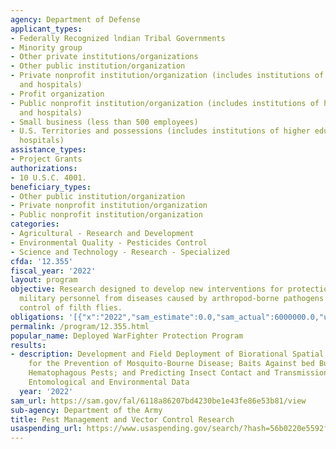 ```yaml
---
agency: Department of Defense
applicant_types:
- Federally Recognized lndian Tribal Governments
- Minority group
- Other private institutions/organizations
- Other public institution/organization
- Private nonprofit institution/organization (includes institutions of higher education
  and hospitals)
- Profit organization
- Public nonprofit institution/organization (includes institutions of higher education
  and hospitals)
- Small business (less than 500 employees)
- U.S. Territories and possessions (includes institutions of higher education and
  hospitals)
assistance_types:
- Project Grants
authorizations:
- 10 U.S.C. 4001.
beneficiary_types:
- Other public institution/organization
- Private nonprofit institution/organization
- Public nonprofit institution/organization
categories:
- Agricultural - Research and Development
- Environmental Quality - Pesticides Control
- Science and Technology - Research - Specialized
cfda: '12.355'
fiscal_year: '2022'
layout: program
objective: Research designed to develop new interventions for protection of deployed
  military personnel from diseases caused by arthropod-borne pathogens and to improve
  control of filth flies.
obligations: '[{"x":"2022","sam_estimate":0.0,"sam_actual":6000000.0,"usa_spending_actual":5548581.08},{"x":"2023","sam_estimate":3500000.0,"sam_actual":0.0,"usa_spending_actual":0.0},{"x":"2024","sam_estimate":3500000.0,"sam_actual":0.0,"usa_spending_actual":0.0}]'
permalink: /program/12.355.html
popular_name: Deployed WarFighter Protection Program
results:
- description: Development and Field Deployment of Biorational Spatial Repellents
    for the Prevention of Mosquito-Bourne Disease; Baits Against bed Bugs and Other
    Hematophagous Pests; and Predicting Insect Contact and Transmission Using Historical
    Entomological and Environmental Data
  year: '2022'
sam_url: https://sam.gov/fal/6118a86207bd4230be1e43fe86e53b81/view
sub-agency: Department of the Army
title: Pest Management and Vector Control Research
usaspending_url: https://www.usaspending.gov/search/?hash=56b0220e5592f0b1c2c5a26f1bcdf403
---
```

